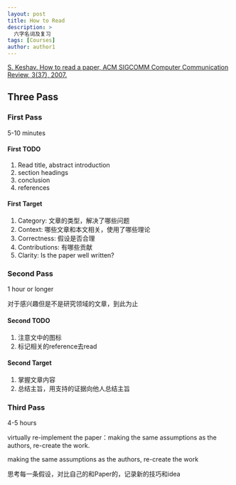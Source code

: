 ```yaml
---
layout: post
title: How to Read
description: >
  六字名词及复习
tags: [Courses]
author: author1
---
```



[S. Keshav. How to read a paper, ACM SIGCOMM Computer Communication Review, 3(37), 2007.](http://ccr.sigcomm.org/online/files/p83-keshavA.pdf)

## Three Pass

### First Pass

5-10 minutes

#### First TODO

1. Read title, abstract introduction
2. section headings
3. conclusion
4. references

#### First Target

1. Category: 文章的类型，解决了哪些问题
2. Context: 哪些文章和本文相关，使用了哪些理论
3. Correctness: 假设是否合理
4. Contributions: 有哪些贡献
5. Clarity: Is the paper well written?

### Second Pass

1 hour or longer

对于感兴趣但是不是研究领域的文章，到此为止

#### Second TODO

1. 注意文中的图标
2. 标记相关的reference去read

#### Second Target

1. 掌握文章内容
2. 总结主旨，用支持的证据向他人总结主旨

### Third Pass

4-5 hours

virtually re-implement the paper：making the same assumptions as the authors, re-create the
work.

making the same assumptions as the authors, re-create the
work

思考每一条假设，对比自己的和Paper的，记录新的技巧和idea
